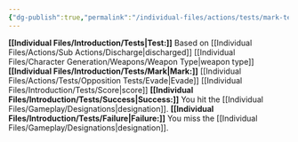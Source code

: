 ```yaml
---
{"dg-publish":true,"permalink":"/individual-files/actions/tests/mark-tests/target/"}
---
```


**[[Individual Files/Introduction/Tests\|Test:]]** Based on [[Individual Files/Actions/Sub Actions/Discharge\|discharged]] [[Individual Files/Character Generation/Weapons/Weapon Type\|weapon type]]
**[[Individual Files/Introduction/Tests/Mark\|Mark:]]** [[Individual Files/Actions/Tests/Opposition Tests/Evade\|Evade]] [[Individual Files/Introduction/Tests/Score\|score]]
**[[Individual Files/Introduction/Tests/Success\|Success:]]** You hit the [[Individual Files/Gameplay/Designations\|designation]].
**[[Individual Files/Introduction/Tests/Failure\|Failure:]]** You miss the [[Individual Files/Gameplay/Designations\|designation]].